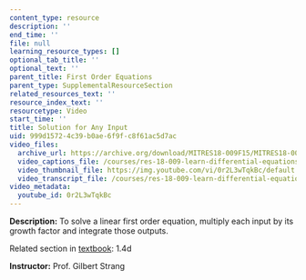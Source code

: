 ```yaml
---
content_type: resource
description: ''
end_time: ''
file: null
learning_resource_types: []
optional_tab_title: ''
optional_text: ''
parent_title: First Order Equations
parent_type: SupplementalResourceSection
related_resources_text: ''
resource_index_text: ''
resourcetype: Video
start_time: ''
title: Solution for Any Input
uid: 999d1572-4c39-b0ae-6f9f-c8f61ac5d7ac
video_files:
  archive_url: https://archive.org/download/MITRES18-009F15/MITRES18-009F15_1_4d_Solution_for_Any_Input_q(t)_300k.mp4
  video_captions_file: /courses/res-18-009-learn-differential-equations-up-close-with-gilbert-strang-and-cleve-moler-fall-2015/7ec84a2ae93b59e88b144571066cbae6_0r2L3wTqkBc.vtt
  video_thumbnail_file: https://img.youtube.com/vi/0r2L3wTqkBc/default.jpg
  video_transcript_file: /courses/res-18-009-learn-differential-equations-up-close-with-gilbert-strang-and-cleve-moler-fall-2015/08928ad87c1794fd8cc0f61bb2eee780_0r2L3wTqkBc.pdf
video_metadata:
  youtube_id: 0r2L3wTqkBc
---
```


**Description:** To solve a linear first order equation, multiply each input by its growth factor and integrate those outputs.

Related section in [textbook](http://www-math.mit.edu/~gs/dela/): 1.4d

**Instructor:** Prof. Gilbert Strang